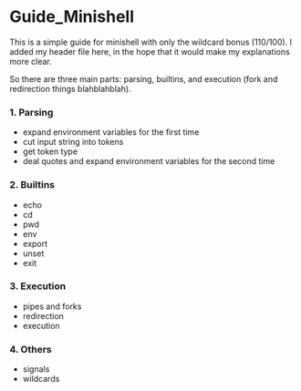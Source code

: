 # Guide_Minishell  

This is a simple guide for minishell with only the wildcard bonus (110/100). I added my header file here, in the hope that it would make my explanations more clear. 
  
So there are three main parts: parsing, builtins, and execution (fork and redirection things blahblahblah).  
### 1. Parsing  
   - expand environment variables for the first time  
   - cut input string into tokens  
   - get token type  
   - deal quotes and expand environment variables for the second time  
### 2. Builtins  
   - echo  
   - cd  
   - pwd  
   - env  
   - export  
   - unset  
   - exit  
### 3. Execution  
   - pipes and forks  
   - redirection  
   - execution  
 ### 4. Others  
   - signals  
   - wildcards  

